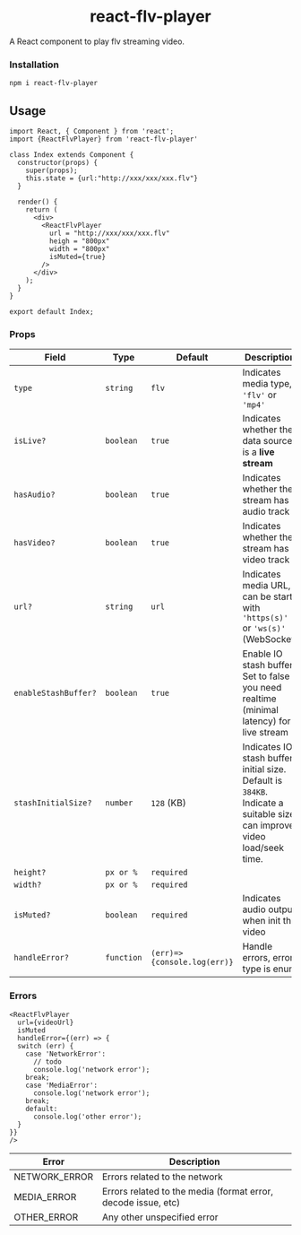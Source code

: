 <h1 align="center">react-flv-player</h1>
A React component to play flv streaming video.

### Installation
``
npm i react-flv-player
``

## Usage

```
import React, { Component } from 'react';
import {ReactFlvPlayer} from 'react-flv-player'

class Index extends Component {
  constructor(props) {
    super(props);
    this.state = {url:"http://xxx/xxx/xxx.flv"}
  }

  render() {
    return (
      <div>
        <ReactFlvPlayer
          url = "http://xxx/xxx/xxx.flv"
          heigh = "800px"
          width = "800px"
          isMuted={true}
        />
      </div>
    );
  }
}

export default Index;
```

### Props
| Field              | Type                  | Default  | Description                              |
| ------------------ | --------------------- | ---------|------------------------------- |
| `type`             | `string`              |     `flv`     |Indicates media type, `'flv'` or `'mp4'` |
| `isLive?`          | `boolean`             |   `true`        |Indicates whether the data source is a **live stream** |
| `hasAudio?`        | `boolean`             |     `true`      |Indicates whether the stream has audio track |
| `hasVideo?`        | `boolean`             | `true`           |Indicates whether the stream has video track |
| `url?`             | `string`              |   `url`       |Indicates media URL, can be starts with `'https(s)'` or `'ws(s)'` (WebSocket) |
| `enableStashBuffer?`             | `boolean` | `true`                       | Enable IO stash buffer. Set to false if you need realtime (minimal latency) for live stream |
| `stashInitialSize?`              | `number`  | `128`        (KB)              | Indicates IO stash buffer initial size. Default is `384KB`. Indicate a suitable size can improve video load/seek time. |
| `height?`              | `px or %`  | `required`                      |  |
| `width?`              | `px or %`  | `required`                      |  |
| `isMuted?`              | `boolean`  | `required`                      | Indicates audio output when init the video |
| `handleError?`              | `function`  | `(err)=>{console.log(err)}`                      |Handle errors, error type is enum |

### Errors
```
<ReactFlvPlayer
  url={videoUrl}
  isMuted
  handleError={(err) => {
  switch (err) {
    case 'NetworkError':
      // todo
      console.log('network error');
    break;
    case 'MediaError':
      console.log('network error');
    break;
    default:
      console.log('other error');
  }
}}
/>
```
| Error         | Description                              |
| ------------- | ---------------------------------------- |
| NETWORK_ERROR | Errors related to the network            |
| MEDIA_ERROR   | Errors related to the media (format error, decode issue, etc) |
| OTHER_ERROR   | Any other unspecified error              |
